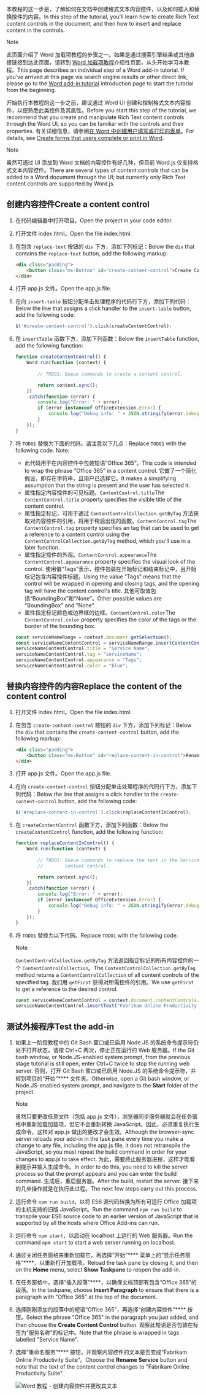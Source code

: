 <span data-ttu-id="7cea7-101">本教程的这一步是，了解如何在文档中创建格式文本内容控件，以及如何插入和替换控件的内容。</span><span class="sxs-lookup"><span data-stu-id="7cea7-101">In this step of the tutorial, you'll learn how to create Rich Text content controls in the document, and then how to insert and replace content in the controls.</span></span> 

> [!NOTE]
> <span data-ttu-id="7cea7-p101">此页面介绍了 Word 加载项教程的步骤之一。如果是通过搜索引擎结果或其他直接链接到达此页面，请转到 [Word 加载项教程](../tutorials/word-tutorial.yml)介绍性页面，从头开始学习本教程。</span><span class="sxs-lookup"><span data-stu-id="7cea7-p101">This page describes an individual step of a Word add-in tutorial. If you’ve arrived at this page via search engine results or other direct link, please go to the [Word add-in tutorial](../tutorials/word-tutorial.yml) introduction page to start the tutorial from the beginning.</span></span>

<span data-ttu-id="7cea7-104">开始执行本教程的这一步之前，建议通过 Word UI 创建和控制格式文本内容控件，以便熟悉此类控件及其属性。</span><span class="sxs-lookup"><span data-stu-id="7cea7-104">Before you start this step of the tutorial, we recommend that you create and manipulate Rich Text content controls through the Word UI, so you can be familiar with the controls and their properties.</span></span> <span data-ttu-id="7cea7-105">有关详细信息，请参阅[在 Word 中创建用户填写或打印的表单](https://support.office.com/en-us/article/create-forms-that-users-complete-or-print-in-word-040c5cc1-e309-445b-94ac-542f732c8c8b)。</span><span class="sxs-lookup"><span data-stu-id="7cea7-105">For details, see [Create forms that users complete or print in Word](https://support.office.com/en-us/article/create-forms-that-users-complete-or-print-in-word-040c5cc1-e309-445b-94ac-542f732c8c8b).</span></span>

> [!NOTE]
> <span data-ttu-id="7cea7-106">虽然可通过 UI 添加到 Word 文档的内容控件有好几种，但目前 Word.js 仅支持格式文本内容控件。</span><span class="sxs-lookup"><span data-stu-id="7cea7-106">There are several types of content controls that can be added to a Word document through the UI; but currently only Rich Text content controls are supported by Word.js.</span></span>


## <a name="create-a-content-control"></a><span data-ttu-id="7cea7-107">创建内容控件</span><span class="sxs-lookup"><span data-stu-id="7cea7-107">Create a content control</span></span>

1. <span data-ttu-id="7cea7-108">在代码编辑器中打开项目。</span><span class="sxs-lookup"><span data-stu-id="7cea7-108">Open the project in your code editor.</span></span> 
2. <span data-ttu-id="7cea7-109">打开文件 index.html。</span><span class="sxs-lookup"><span data-stu-id="7cea7-109">Open the file index.html.</span></span>
3. <span data-ttu-id="7cea7-110">在包含 `replace-text` 按钮的 `div` 下方，添加下列标记：</span><span class="sxs-lookup"><span data-stu-id="7cea7-110">Below the `div` that contains the `replace-text` button, add the following markup:</span></span>

    ```html
    <div class="padding">            
        <button class="ms-Button" id="create-content-control">Create Content Control</button>            
    </div>
    ```

4. <span data-ttu-id="7cea7-111">打开 app.js 文件。</span><span class="sxs-lookup"><span data-stu-id="7cea7-111">Open the app.js file.</span></span>

5. <span data-ttu-id="7cea7-112">在向 `insert-table` 按钮分配单击处理程序的代码行下方，添加下列代码：</span><span class="sxs-lookup"><span data-stu-id="7cea7-112">Below the line that assigns a click handler to the `insert-table` button, add the following code:</span></span>

    ```js
    $('#create-content-control').click(createContentControl);
    ```

6. <span data-ttu-id="7cea7-113">在 `insertTable` 函数下方，添加下列函数：</span><span class="sxs-lookup"><span data-stu-id="7cea7-113">Below the `insertTable` function, add the following function:</span></span>

    ```js
    function createContentControl() {
        Word.run(function (context) {
            
            // TODO1: Queue commands to create a content control.

            return context.sync();
        })
        .catch(function (error) {
            console.log("Error: " + error);
            if (error instanceof OfficeExtension.Error) {
                console.log("Debug info: " + JSON.stringify(error.debugInfo));
            }
        });
    }
    ``` 

7. <span data-ttu-id="7cea7-p103">将 `TODO1` 替换为下面的代码。请注意以下几点：</span><span class="sxs-lookup"><span data-stu-id="7cea7-p103">Replace `TODO1` with the following code. Note:</span></span>
   - <span data-ttu-id="7cea7-116">此代码用于在内容控件中包装短语“Office 365”。</span><span class="sxs-lookup"><span data-stu-id="7cea7-116">This code is intended to wrap the phrase "Office 365" in a content control.</span></span> <span data-ttu-id="7cea7-117">它做了一个简化假设，即存在字符串，且用户已选择它。</span><span class="sxs-lookup"><span data-stu-id="7cea7-117">It makes a simplifying assumption that the string is present and the user has selected it.</span></span>
   - <span data-ttu-id="7cea7-118">属性指定内容控件的可见标题。`ContentControl.title`</span><span class="sxs-lookup"><span data-stu-id="7cea7-118">The `ContentControl.title` property specifies the visible title of the content control.</span></span> 
   - <span data-ttu-id="7cea7-119">属性指定标记，可用于通过 `ContentControlCollection.getByTag` 方法获取对内容控件的引用，将用于稍后出现的函数。`ContentControl.tag`</span><span class="sxs-lookup"><span data-stu-id="7cea7-119">The `ContentControl.tag` property specifies an tag that can be used to get a reference to a content control using the `ContentControlCollection.getByTag` method, which you'll use in a later function.</span></span> 
   - <span data-ttu-id="7cea7-120">属性指定控件的外观。`ContentControl.appearance`</span><span class="sxs-lookup"><span data-stu-id="7cea7-120">The `ContentControl.appearance` property specifies the visual look of the control.</span></span> <span data-ttu-id="7cea7-121">使用值“Tags”表示，控件包装在开始标记和结束标记中，且开始标记包含内容控件标题。</span><span class="sxs-lookup"><span data-stu-id="7cea7-121">Using the value "Tags" means that the control will be wrapped in opening and closing tags, and the opening tag will have the content control's title.</span></span> <span data-ttu-id="7cea7-122">其他可取值包括“BoundingBox”和“None”。</span><span class="sxs-lookup"><span data-stu-id="7cea7-122">Other possible values are "BoundingBox" and "None".</span></span>
   - <span data-ttu-id="7cea7-123">属性指定标记颜色或边界框的边框。`ContentControl.color`</span><span class="sxs-lookup"><span data-stu-id="7cea7-123">The `ContentControl.color` property specifies the color of the tags or the border of the bounding box.</span></span>

    ```js
    const serviceNameRange = context.document.getSelection();
    const serviceNameContentControl = serviceNameRange.insertContentControl();
    serviceNameContentControl.title = "Service Name";
    serviceNameContentControl.tag = "serviceName";
    serviceNameContentControl.appearance = "Tags";
    serviceNameContentControl.color = "blue";
    ``` 

## <a name="replace-the-content-of-the-content-control"></a><span data-ttu-id="7cea7-124">替换内容控件的内容</span><span class="sxs-lookup"><span data-stu-id="7cea7-124">Replace the content of the content control</span></span>

1. <span data-ttu-id="7cea7-125">打开文件 index.html。</span><span class="sxs-lookup"><span data-stu-id="7cea7-125">Open the file index.html.</span></span>
2. <span data-ttu-id="7cea7-126">在包含 `create-content-control` 按钮的 `div` 下方，添加下列标记：</span><span class="sxs-lookup"><span data-stu-id="7cea7-126">Below the `div` that contains the `create-content-control` button, add the following markup:</span></span>

    ```html
    <div class="padding">            
        <button class="ms-Button" id="replace-content-in-control">Rename Service</button>            
    </div>
    ```

3. <span data-ttu-id="7cea7-127">打开 app.js 文件。</span><span class="sxs-lookup"><span data-stu-id="7cea7-127">Open the app.js file.</span></span>

4. <span data-ttu-id="7cea7-128">在向 `create-content-control` 按钮分配单击处理程序的代码行下方，添加下列代码：</span><span class="sxs-lookup"><span data-stu-id="7cea7-128">Below the line that assigns a click handler to the `create-content-control` button, add the following code:</span></span>

    ```js
    $('#replace-content-in-control').click(replaceContentInControl);
    ```

5. <span data-ttu-id="7cea7-129">在 `createContentControl` 函数下方，添加下列函数：</span><span class="sxs-lookup"><span data-stu-id="7cea7-129">Below the `createContentControl` function, add the following function:</span></span>

    ```js
    function replaceContentInControl() {
        Word.run(function (context) {
            
            // TODO1: Queue commands to replace the text in the Service Name
            //        content control.

            return context.sync();
        })
        .catch(function (error) {
            console.log("Error: " + error);
            if (error instanceof OfficeExtension.Error) {
                console.log("Debug info: " + JSON.stringify(error.debugInfo));
            }
        });
    }
    ``` 

7. <span data-ttu-id="7cea7-130">将 `TODO1` 替换为以下代码。</span><span class="sxs-lookup"><span data-stu-id="7cea7-130">Replace `TODO1` with the following code.</span></span> 
    > [!NOTE]
    > <span data-ttu-id="7cea7-131">`ContentControlCollection.getByTag` 方法返回指定标记的所有内容控件的一个 `ContentControlCollection`。</span><span class="sxs-lookup"><span data-stu-id="7cea7-131">The `ContentControlCollection.getByTag` method returns a `ContentControlCollection` of all content controls of the specified tag.</span></span> <span data-ttu-id="7cea7-132">我们用 `getFirst` 获得对所需控件的引用。</span><span class="sxs-lookup"><span data-stu-id="7cea7-132">We use `getFirst` to get a reference to the desired control.</span></span>

    ```js
    const serviceNameContentControl = context.document.contentControls.getByTag("serviceName").getFirst();
    serviceNameContentControl.insertText("Fabrikam Online Productivity Suite", "Replace");
    ``` 

## <a name="test-the-add-in"></a><span data-ttu-id="7cea7-133">测试外接程序</span><span class="sxs-lookup"><span data-stu-id="7cea7-133">Test the add-in</span></span>

1. <span data-ttu-id="7cea7-134">如果上一阶段教程中的 Git Bash 窗口或已启用 Node.JS 的系统命令提示符仍处于打开状态，请按 Ctrl+C 两次，停止正在运行的 Web 服务器。</span><span class="sxs-lookup"><span data-stu-id="7cea7-134">If the Git bash window, or Node.JS-enabled system prompt, from the previous stage tutorial is still open, enter Ctrl+C twice to stop the running web server.</span></span> <span data-ttu-id="7cea7-135">否则，打开 Git Bash 窗口或已启用 Node.JS 的系统命令提示符，并转到项目的“开始”**** 文件夹。</span><span class="sxs-lookup"><span data-stu-id="7cea7-135">Otherwise, open a Git bash window, or Node.JS-enabled system prompt, and navigate to the **Start** folder of the project.</span></span>
     > [!NOTE]
     > <span data-ttu-id="7cea7-136">虽然只要更改任意文件（包括 app.js 文件），浏览器同步服务器就会在任务窗格中重新加载加载项，但它不会重新转换 JavaScript。因此，必须重复执行生成命令，这样对 app.js 做出的更改才会生效。</span><span class="sxs-lookup"><span data-stu-id="7cea7-136">Although the browser-sync server reloads your add-in in the task pane every time you make a change to any file, including the app.js file, it does not retranspile the JavaScript, so you must repeat the build command in order for your changes to app.js to take effect.</span></span> <span data-ttu-id="7cea7-137">为此，需要终止服务器进程，这样才能看到提示并输入生成命令。</span><span class="sxs-lookup"><span data-stu-id="7cea7-137">In order to do this, you need to kill the server process so that the prompt appears and you can enter the build command.</span></span> <span data-ttu-id="7cea7-138">生成后，重启服务器。</span><span class="sxs-lookup"><span data-stu-id="7cea7-138">After the build, restart the server.</span></span> <span data-ttu-id="7cea7-139">接下来的几步操作就是在执行此过程。</span><span class="sxs-lookup"><span data-stu-id="7cea7-139">The next few steps carry out this process.</span></span>
2. <span data-ttu-id="7cea7-140">运行命令 `npm run build`，以将 ES6 源代码转换为所有可运行 Office 加载项的主机支持的旧版 JavaScript。</span><span class="sxs-lookup"><span data-stu-id="7cea7-140">Run the command `npm run build` to transpile your ES6 source code to an earlier version of JavaScript that is supported by all the hosts where Office Add-ins can run.</span></span>
3. <span data-ttu-id="7cea7-141">运行命令 `npm start`，以启动在 localhost 上运行的 Web 服务器。</span><span class="sxs-lookup"><span data-stu-id="7cea7-141">Run the command `npm start` to start a web server running on localhost.</span></span>
4. <span data-ttu-id="7cea7-142">通过关闭任务窗格来重新加载它，再选择“开始”**** 菜单上的“显示任务窗格”****，以重新打开加载项。</span><span class="sxs-lookup"><span data-stu-id="7cea7-142">Reload the task pane by closing it, and then on the **Home** menu, select **Show Taskpane** to reopen the add-in.</span></span>
5. <span data-ttu-id="7cea7-143">在任务窗格中，选择“插入段落”****，以确保文档顶部有包含“Office 365”的段落。</span><span class="sxs-lookup"><span data-stu-id="7cea7-143">In the taskpane, choose **Insert Paragraph** to ensure that there is a paragraph with "Office 365" at the top of the document.</span></span>
6. <span data-ttu-id="7cea7-144">选择刚刚添加的段落中的短语“Office 365”，再选择“创建内容控件”**** 按钮。</span><span class="sxs-lookup"><span data-stu-id="7cea7-144">Select the phrase "Office 365" in the paragraph you just added, and then choose the **Create Content Control** button.</span></span> <span data-ttu-id="7cea7-145">观察此短语是否包装在标签为“服务名称”的标记中。</span><span class="sxs-lookup"><span data-stu-id="7cea7-145">Note that the phrase is wrapped in tags labelled "Service Name".</span></span>
7. <span data-ttu-id="7cea7-146">选择“重命名服务”**** 按钮，并观察内容控件的文本是否变成“Fabrikam Online Productivity Suite”。</span><span class="sxs-lookup"><span data-stu-id="7cea7-146">Choose the **Rename Service** button and note that the text of the content control changes to "Fabrikam Online Productivity Suite".</span></span>

    ![Word 教程 - 创建内容控件并更改其文本](../images/word-tutorial-content-control.png)
